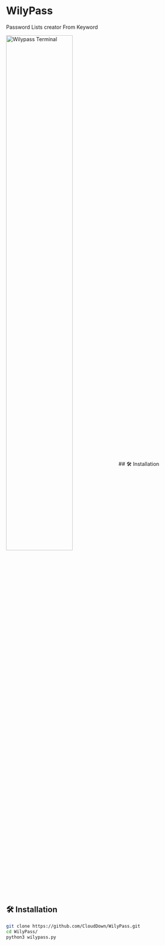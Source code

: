# WilyPass
 Password Lists creator From Keyword

<img align="center" width="60%" alt="Wilypass Terminal" src="https://i.imgur.com/RnzQ2PI.png"/>
## 🛠️ Installation

## 🛠️ Installation

```bash
git clone https://github.com/CloudDown/WilyPass.git
cd WilyPass/
python3 wilypass.py
```
